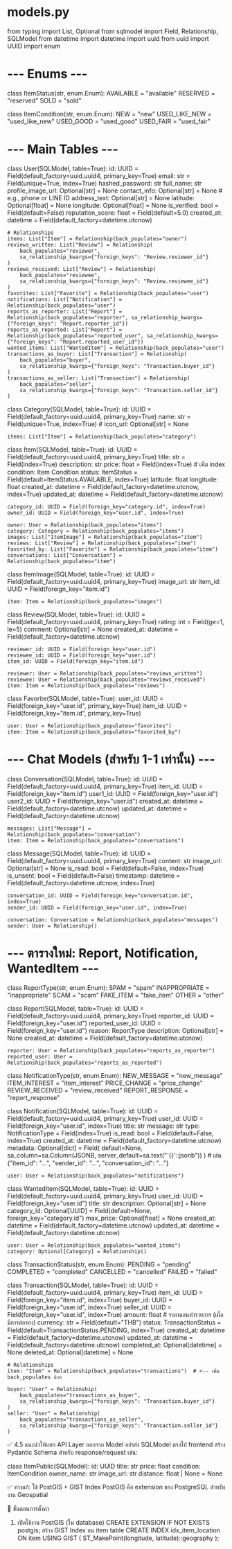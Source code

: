 # models.py
from typing import List, Optional
from sqlmodel import Field, Relationship, SQLModel
from datetime import datetime
import uuid
from uuid import UUID
import enum


# --- Enums ---
class ItemStatus(str, enum.Enum):
    AVAILABLE = "available"
    RESERVED = "reserved"
    SOLD = "sold"

class ItemCondition(str, enum.Enum):
    NEW = "new"
    USED_LIKE_NEW = "used_like_new"
    USED_GOOD = "used_good"
    USED_FAIR = "used_fair"


# --- Main Tables ---

class User(SQLModel, table=True):
    id: UUID = Field(default_factory=uuid.uuid4, primary_key=True)
    email: str = Field(unique=True, index=True)
    hashed_password: str
    full_name: str
    profile_image_url: Optional[str] = None
    contact_info: Optional[str] = None  # e.g., phone or LINE ID
    address_text: Optional[str] = None
    latitude: Optional[float] = None
    longitude: Optional[float] = None
    is_verified: bool = Field(default=False)
    reputation_score: float = Field(default=5.0)
    created_at: datetime = Field(default_factory=datetime.utcnow)

    # Relationships
    items: List["Item"] = Relationship(back_populates="owner")
    reviews_written: List["Review"] = Relationship(
        back_populates="reviewer",
        sa_relationship_kwargs={"foreign_keys": "Review.reviewer_id"}
    )
    reviews_received: List["Review"] = Relationship(
        back_populates="reviewee",
        sa_relationship_kwargs={"foreign_keys": "Review.reviewee_id"}
    )
    favorites: List["Favorite"] = Relationship(back_populates="user")
    notifications: List["Notification"] = Relationship(back_populates="user")
    reports_as_reporter: List["Report"] = Relationship(back_populates="reporter", sa_relationship_kwargs={"foreign_keys": "Report.reporter_id"})
    reports_as_reported: List["Report"] = Relationship(back_populates="reported_user", sa_relationship_kwargs={"foreign_keys": "Report.reported_user_id"})
    wanted_items: List["WantedItem"] = Relationship(back_populates="user")
    transactions_as_buyer: List["Transaction"] = Relationship(
        back_populates="buyer",
        sa_relationship_kwargs={"foreign_keys": "Transaction.buyer_id"}
    )
    transactions_as_seller: List["Transaction"] = Relationship(
        back_populates="seller",
        sa_relationship_kwargs={"foreign_keys": "Transaction.seller_id"}
    )


class Category(SQLModel, table=True):
    id: UUID = Field(default_factory=uuid.uuid4, primary_key=True)
    name: str = Field(unique=True, index=True)
    # icon_url: Optional[str] = None

    items: List["Item"] = Relationship(back_populates="category")


class Item(SQLModel, table=True):
    id: UUID = Field(default_factory=uuid.uuid4, primary_key=True)
    title: str = Field(index=True)
    description: str
    price: float = Field(index=True)  # เพิ่ม index
    condition: Item Condition
    status: ItemStatus = Field(default=ItemStatus.AVAILABLE, index=True)
    latitude: float
    longitude: float
    created_at: datetime = Field(default_factory=datetime.utcnow, index=True)
    updated_at: datetime = Field(default_factory=datetime.utcnow)

    category_id: UUID = Field(foreign_key="category.id", index=True)
    owner_id: UUID = Field(foreign_key="user.id", index=True)

    owner: User = Relationship(back_populates="items")
    category: Category = Relationship(back_populates="items")
    images: List["ItemImage"] = Relationship(back_populates="item")
    reviews: List["Review"] = Relationship(back_populates="item")
    favorited_by: List["Favorite"] = Relationship(back_populates="item")
    conversations: List["Conversation"] = Relationship(back_populates="item")


class ItemImage(SQLModel, table=True):
    id: UUID = Field(default_factory=uuid.uuid4, primary_key=True)
    image_url: str
    item_id: UUID = Field(foreign_key="item.id")

    item: Item = Relationship(back_populates="images")


class Review(SQLModel, table=True):
    id: UUID = Field(default_factory=uuid.uuid4, primary_key=True)
    rating: int = Field(ge=1, le=5)
    comment: Optional[str] = None
    created_at: datetime = Field(default_factory=datetime.utcnow)

    reviewer_id: UUID = Field(foreign_key="user.id")
    reviewee_id: UUID = Field(foreign_key="user.id")
    item_id: UUID = Field(foreign_key="item.id")

    reviewer: User = Relationship(back_populates="reviews_written")
    reviewee: User = Relationship(back_populates="reviews_received")
    item: Item = Relationship(back_populates="reviews")


class Favorite(SQLModel, table=True):
    user_id: UUID = Field(foreign_key="user.id", primary_key=True)
    item_id: UUID = Field(foreign_key="item.id", primary_key=True)

    user: User = Relationship(back_populates="favorites")
    item: Item = Relationship(back_populates="favorited_by")


# --- Chat Models (สำหรับ 1-1 เท่านั้น) ---

class Conversation(SQLModel, table=True):
    id: UUID = Field(default_factory=uuid.uuid4, primary_key=True)
    item_id: UUID = Field(foreign_key="item.id")
    user1_id: UUID = Field(foreign_key="user.id")
    user2_id: UUID = Field(foreign_key="user.id")
    created_at: datetime = Field(default_factory=datetime.utcnow)
    updated_at: datetime = Field(default_factory=datetime.utcnow)

    messages: List["Message"] = Relationship(back_populates="conversation")
    item: Item = Relationship(back_populates="conversations")


class Message(SQLModel, table=True):
    id: UUID = Field(default_factory=uuid.uuid4, primary_key=True)
    content: str
    image_url: Optional[str] = None
    is_read: bool = Field(default=False, index=True)
    is_unsent: bool = Field(default=False)
    timestamp: datetime = Field(default_factory=datetime.utcnow, index=True)

    conversation_id: UUID = Field(foreign_key="conversation.id", index=True)
    sender_id: UUID = Field(foreign_key="user.id", index=True)

    conversation: Conversation = Relationship(back_populates="messages")
    sender: User = Relationship()


# --- ตารางใหม่: Report, Notification, WantedItem ---

class ReportType(str, enum.Enum):
    SPAM = "spam"
    INAPPROPRIATE = "inappropriate"
    SCAM = "scam"
    FAKE_ITEM = "fake_item"
    OTHER = "other"

class Report(SQLModel, table=True):
    id: UUID = Field(default_factory=uuid.uuid4, primary_key=True)
    reporter_id: UUID = Field(foreign_key="user.id")
    reported_user_id: UUID = Field(foreign_key="user.id")
    reason: ReportType
    description: Optional[str] = None
    created_at: datetime = Field(default_factory=datetime.utcnow)

    reporter: User = Relationship(back_populates="reports_as_reporter")
    reported_user: User = Relationship(back_populates="reports_as_reported")


class NotificationType(str, enum.Enum):
    NEW_MESSAGE = "new_message"
    ITEM_INTEREST = "item_interest"
    PRICE_CHANGE = "price_change"
    REVIEW_RECEIVED = "review_received"
    REPORT_RESPONSE = "report_response"

class Notification(SQLModel, table=True):
    id: UUID = Field(default_factory=uuid.uuid4, primary_key=True)
    user_id: UUID = Field(foreign_key="user.id", index=True)
    title: str
    message: str
    type: NotificationType = Field(index=True)
    is_read: bool = Field(default=False, index=True)
    created_at: datetime = Field(default_factory=datetime.utcnow)
    metadata: Optional[dict] = Field(
      default=None,
      sa_column=sa.Column(JSONB, server_default=sa.text("'{}'::jsonb"))
    ) # เช่น {"item_id": "...", "sender_id": "...", "conversation_id": "..."}

    user: User = Relationship(back_populates="notifications")


class WantedItem(SQLModel, table=True):
    id: UUID = Field(default_factory=uuid.uuid4, primary_key=True)
    user_id: UUID = Field(foreign_key="user.id")
    title: str
    description: Optional[str] = None
    category_id: Optional[UUID] = Field(default=None, foreign_key="category.id")
    max_price: Optional[float] = None
    created_at: datetime = Field(default_factory=datetime.utcnow)
    updated_at: datetime = Field(default_factory=datetime.utcnow)

    user: User = Relationship(back_populates="wanted_items")
    category: Optional[Category] = Relationship()

class TransactionStatus(str, enum.Enum):
    PENDING = "pending"
    COMPLETED = "completed"
    CANCELLED = "cancelled"
    FAILED = "failed"

class Transaction(SQLModel, table=True):
    id: UUID = Field(default_factory=uuid.uuid4, primary_key=True)
    item_id: UUID = Field(foreign_key="item.id", index=True)
    buyer_id: UUID = Field(foreign_key="user.id", index=True)
    seller_id: UUID = Field(foreign_key="user.id", index=True)
    amount: float  # ราคาตอนทำรายการ (เผื่อมีการต่อรอง)
    currency: str = Field(default="THB")
    status: TransactionStatus = Field(default=TransactionStatus.PENDING, index=True)
    created_at: datetime = Field(default_factory=datetime.utcnow)
    updated_at: datetime = Field(default_factory=datetime.utcnow)
    completed_at: Optional[datetime] = None
    deleted_at: Optional[datetime] = None	

    # Relationships
    item: "Item" = Relationship(back_populates="transactions")  # <-- เพิ่ม back_populates ด้วย

    buyer: "User" = Relationship(
        back_populates="transactions_as_buyer",
        sa_relationship_kwargs={"foreign_keys": "Transaction.buyer_id"}
    )
    seller: "User" = Relationship(
        back_populates="transactions_as_seller",
        sa_relationship_kwargs={"foreign_keys": "Transaction.seller_id"}
    )



✅ 4.5 แนะนำให้แยก API Layer ออกจาก Model
อย่าส่ง SQLModel ตรงไป frontend
สร้าง Pydantic Schema สำหรับ response/request เช่น:


class ItemPublic(SQLModel):
    id: UUID
    title: str
    price: float
    condition: ItemCondition
    owner_name: str
    image_url: str
    distance: float | None = None

✅ ทางแก้: ใช้ PostGIS + GIST Index
PostGIS คือ extension ของ PostgreSQL สำหรับงาน Geospatial

🔧 ขั้นตอนการตั้งค่า
1. เปิดใช้งาน PostGIS (ใน database)
CREATE EXTENSION IF NOT EXISTS postgis;
สร้าง GIST Index บน item table
CREATE INDEX idx_item_location ON item USING GIST (
    ST_MakePoint(longitude, latitude)::geography
);

